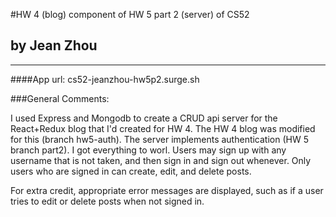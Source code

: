 #HW 4 (blog) component of HW 5 part 2 (server) of CS52
## by Jean Zhou

---
####App url: cs52-jeanzhou-hw5p2.surge.sh

###General Comments:

I used Express and Mongodb to create a CRUD api server for the React+Redux blog that I'd created for HW 4. The HW 4 blog was modified for this (branch hw5-auth). The server implements authentication (HW 5 branch part2). I got everything to worl. Users may sign up with any username that is not taken, and then sign in and sign out whenever. Only users who are signed in can create, edit, and delete posts.

For extra credit, appropriate error messages are displayed, such as if a user tries to edit or delete posts when not signed in.
